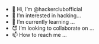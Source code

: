 - 👋 Hi, I’m @hackerclubofficial
- 👀 I’m interested in hacking...
- 🌱 I’m currently learning ...
- 😈 I’m looking to collaborate on ...
- 📫 How to reach me ...

<!---
hackerclubofficial/hackerclubofficial is a ✨ special ✨ repository because its `README.md` (this file) appears on your GitHub profile.
You can click the Preview link to take a look at your changes.
--->
